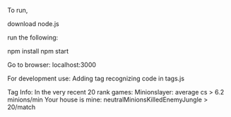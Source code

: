 To run,

download node.js

run the following:

  npm install
  npm start


Go to browser:
  localhost:3000


For development use:
  Adding tag recognizing code in tags.js



Tag Info:
In the very recent 20 rank games:
  Minionslayer: average cs > 6.2 minions/min
  Your house is mine: neutralMinionsKilledEnemyJungle > 20/match
